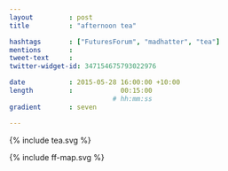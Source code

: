 ```yaml
---
layout         : post
title          : "afternoon tea"

hashtags       : ["FuturesForum", "madhatter", "tea"]
mentions       :
tweet-text     :
twitter-widget-id: 347154675793022976

date           : 2015-05-28 16:00:00 +10:00
length         :            00:15:00
                          # hh:mm:ss
gradient       : seven

---
```


{% include tea.svg %}

<div class="the-map">{% include ff-map.svg %}</div>
